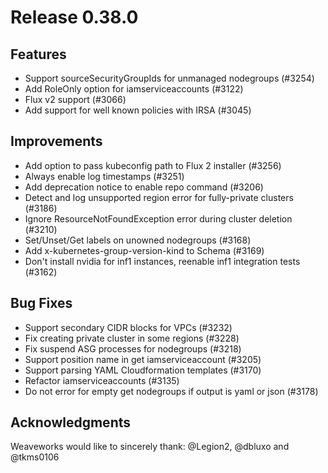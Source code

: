# Release 0.38.0

## Features

- Support sourceSecurityGroupIds for unmanaged nodegroups (#3254)
- Add RoleOnly option for iamserviceaccounts (#3122)
- Flux v2 support (#3066)
- Add support for well known policies with IRSA (#3045) 

## Improvements

- Add option to pass kubeconfig path to Flux 2 installer (#3256)
- Always enable log timestamps (#3251)
- Add deprecation notice to enable repo command (#3206)
- Detect and log unsupported region error for fully-private clusters (#3186)
- Ignore ResourceNotFoundException error during cluster deletion (#3210)
- Set/Unset/Get labels on unowned nodegroups (#3168)
- Add x-kubernetes-group-version-kind to Schema (#3169)
- Don't install nvidia for inf1 instances, reenable inf1 integration tests (#3162)

## Bug Fixes

- Support secondary CIDR blocks for VPCs (#3232)
- Fix creating private cluster in some regions (#3228)
- Fix suspend ASG processes for nodegroups (#3218)
- Support position name in get iamserviceaccount (#3205)
- Support parsing YAML Cloudformation templates (#3170)
- Refactor iamserviceaccounts  (#3135)
- Do not error for empty get nodegroups if output is yaml or json (#3178)

## Acknowledgments
Weaveworks would like to sincerely thank:
 @Legion2, @dbluxo and @tkms0106
